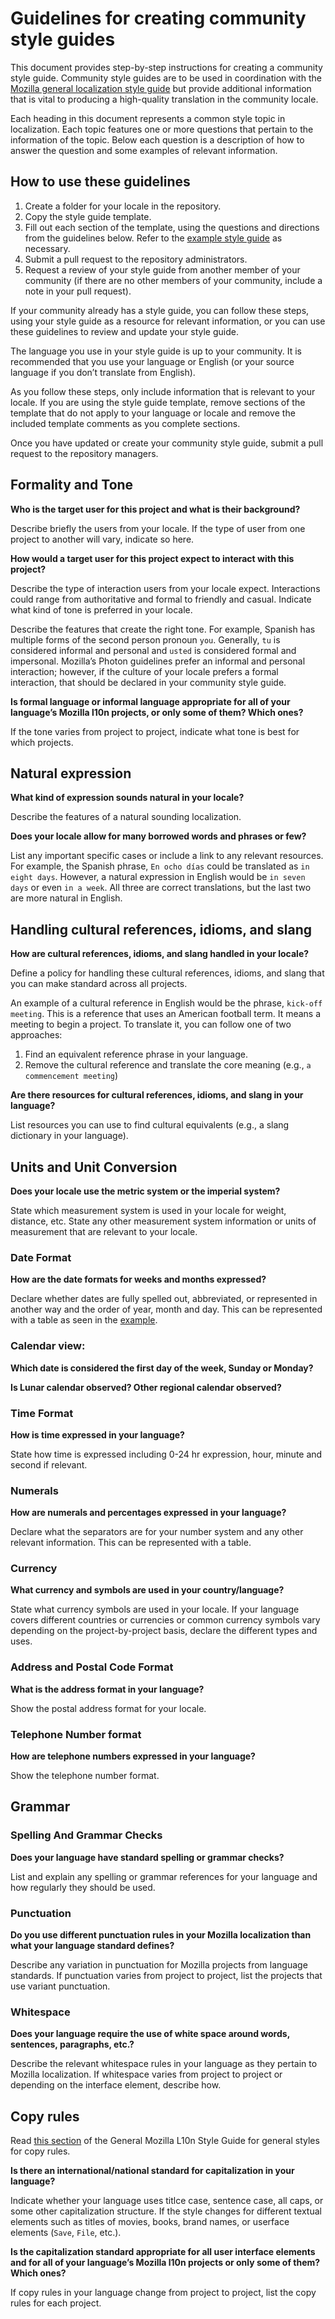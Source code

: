 # Guidelines for creating community style guides

This document provides step-by-step instructions for creating a community style guide. Community style guides are to be used in coordination with the [Mozilla general localization style guide](mozilla_general/README.md) but provide additional information that is vital to producing a high-quality translation in the community locale.

Each heading in this document represents a common style topic in localization. Each topic features one or more questions that pertain to the information of the topic. Below each question is a description of how to answer the question and some examples of relevant information.

## How to use these guidelines

1. Create a folder for your locale in the repository.
2. Copy the style guide template.
3. Fill out each section of the template, using the questions and directions from the guidelines below. Refer to the [example style guide](example_en-us.md) as necessary.
4. Submit a pull request to the repository administrators.
5. Request a review of your style guide from another member of your community (if there are no other members of your community, include a note in your pull request).

If your community already has a style guide, you can follow these steps, using your style guide as a resource for relevant information, or you can use these guidelines to review and update your style guide.

The language you use in your style guide is up to your community. It is recommended that you use your language or English (or your source language if you don’t translate from English).

As you follow these steps, only include information that is relevant to your locale. If you are using the style guide template, remove sections of the template that do not apply to your language or locale and remove the included template comments as you complete sections.

Once you have updated or create your community style guide, submit a pull request to the repository managers.

## Formality and Tone

**Who is the target user for this project and what is their background?**

Describe briefly the users from your locale. If the type of user from one project to another will vary, indicate so here.

**How would a target user for this project expect to interact with this project?**

Describe the type of interaction users from your locale expect. Interactions could range from authoritative and formal to friendly and casual. Indicate what kind of tone is preferred in your locale.

Describe the features that create the right tone. For example, Spanish has multiple forms of the second person pronoun `you`. Generally, `tu` is considered informal and personal and `usted` is considered formal and impersonal. Mozilla’s Photon guidelines prefer an informal and personal interaction; however, if the culture of your locale prefers a formal interaction, that should be declared in your community style guide.

**Is formal language or informal language appropriate for all of your language’s Mozilla l10n projects, or only some of them? Which ones?**

If the tone varies from project to project, indicate what tone is best for which projects.

## Natural expression

**What kind of expression sounds natural in your locale?**

Describe the features of a natural sounding localization.

**Does your locale allow for many borrowed words and phrases or few?**

List any important specific cases or include a link to any relevant resources. For example, the Spanish phrase, `En ocho días` could be translated as `in eight days`. However, a natural expression in English would be `in seven days` or even `in a week`. All three are correct translations, but the last two are more natural in English.

## Handling cultural references, idioms, and slang

**How are cultural references, idioms, and slang handled in your locale?**

Define a policy for handling these cultural references, idioms, and slang that you can make standard across all projects.

An example of a cultural reference in English would be the phrase, `kick-off meeting`. This is a reference that uses an American football term. It means a meeting to begin a project. To translate it, you can follow one of two approaches:

1. Find an equivalent reference phrase in your language.
2. Remove the cultural reference and translate the core meaning (e.g., `a commencement meeting`)

**Are there resources for cultural references, idioms, and slang in your language?**

List resources you can use to find cultural equivalents (e.g., a slang dictionary in your language).

## Units and Unit Conversion

**Does your locale use the metric system or the imperial system?**

State which measurement system is used in your locale for weight, distance, etc. State any other measurement system information or units of measurement that are relevant to your locale.

### Date Format

**How are the date formats for weeks and months expressed?**

Declare whether dates are fully spelled out, abbreviated, or represented in another way and the order of year, month and day. This can be represented with a table as seen in the [example](example_en-us.nd).

### Calendar view:

**Which date is considered the first day of the week, Sunday or Monday?**

**Is Lunar calendar observed?  Other regional calendar observed?**

### Time Format

**How is time expressed in your language?**

State how time is expressed including 0-24 hr expression, hour, minute and second if relevant.

### Numerals

**How are numerals and percentages expressed in your language?**

Declare what the separators are for your number system and any other relevant information. This can be represented with a table.

### Currency

**What currency and symbols are used in your country/language?**

State what currency symbols are used in your locale. If your language covers different countries or currencies or common currency symbols vary depending on the project-by-project basis, declare the different types and uses.

### Address and Postal Code Format

**What is the address format in your language?**

Show the postal address format for your locale.

### Telephone Number format

**How are telephone numbers expressed in your language?**

Show the telephone number format.

## Grammar

### Spelling And Grammar Checks

**Does your language have standard spelling or grammar checks?**

List and explain any spelling or grammar references for your language and how regularly they should be used.

### Punctuation

**Do you use different punctuation rules in your Mozilla localization than what your language standard defines?**

Describe any variation in punctuation for Mozilla projects from language standards. If punctuation varies from project to project, list the projects that use variant punctuation.

### Whitespace

**Does your language require the use of white space around words, sentences, paragraphs, etc.?**

Describe the relevant whitespace rules in your language as they pertain to Mozilla localization. If whitespace varies from project to project or depending on the interface element, describe how.

## Copy rules

Read [this section](mozilla_general/README.md#copy-rules) of the General Mozilla L10n Style Guide for general styles for copy rules.

**Is there an international/national standard for capitalization in your language?**

Indicate whether your language uses titlce case, sentence case, all caps, or some other capitalization structure. If the style changes for different textual elements such as titles of movies, books, brand names, or userface elements (`Save`, `File`, etc.).

**Is the capitalization standard appropriate for all user interface elements and for all of your language’s Mozilla l10n projects or only some of them? Which ones?**

If copy rules in your language change from project to project, list the copy rules for each project.
